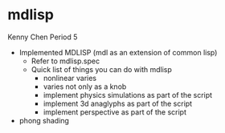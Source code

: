 # mdlisp
Kenny Chen Period 5

- Implemented MDLISP (mdl as an extension of common lisp)
  - Refer to mdlisp.spec
  - Quick list of things you can do with mdlisp
    - nonlinear varies
    - varies not only as a knob
    - implement physics simulations as part of the script
    - implement 3d anaglyphs as part of the script
    - implement perspective as part of the script
- phong shading
